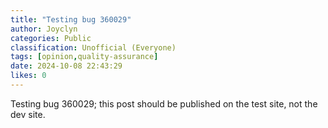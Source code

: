 ```yaml
---
title: "Testing bug 360029"
author: Joyclyn
categories: Public
classification: Unofficial (Everyone)
tags: [opinion,quality-assurance]
date: 2024-10-08 22:43:29 
likes: 0
---
```


Testing bug 360029; this post should be published on the test site, not the dev site.